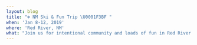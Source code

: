 ```yaml
---
layout: blog
title: "❄️ NM Ski & Fun Trip \U0001F3BF "
when: 'Jan 8-12, 2019'
where: 'Red River, NM'
what: "Join us for intentional community and loads of fun in Red River \U0001F525 $199 early bird special thru 10/18, includes all transportation and lodging and meals (except lunch) SIGN UP BELOW AND PAY \U0001F4B0 TODAY! Only 15 can go!"
---
```


